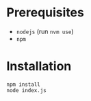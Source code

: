# Prerequisites

* `nodejs` (run `nvm use`)
* `npm`


# Installation

```
npm install
node index.js
```
